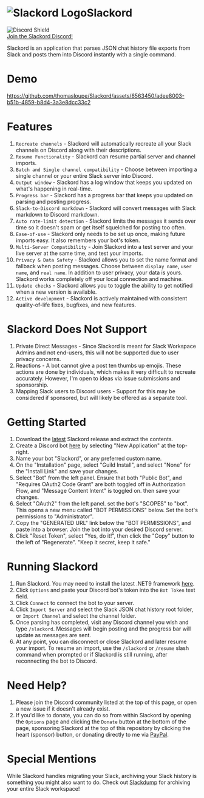 # ![Slackord Logo](https://i.imgur.com/PyVjqzL.png)Slackord
![Discord Shield](https://discordapp.com/api/guilds/1095636526873972766/widget.png?style=shield)    
[Join the Slackord Discord!](https://discord.gg/yccMweYPN8)

Slackord is an application that parses JSON chat history file exports from Slack and posts them into Discord instantly with a single command.

# Demo
https://github.com/thomasloupe/Slackord/assets/6563450/adee8003-b51b-4859-b8d4-3a3e8dcc33c2

# Features
1. `Recreate channels` - Slackord will automatically recreate all your Slack channels on Discord along with their descriptions.
1. `Resume Functionality` - Slackord can resume partial server and channel imports.
1. `Batch and Single channel compatibility` - Choose between importing a single channel or your entire Slack server into Discord.
1. `Output window` - Slackord has a log window that keeps you updated on what's happening in real-time.
1. `Progress bar` - Slackord has a progress bar that keeps you updated on parsing and posting progress.
1. `Slack-to-Discord markdown` - Slackord will convert messages with Slack markdown to Discord markdown.
1. `Auto rate-limit detection` - Slackord limits the messages it sends over time so it doesn't spam or get itself squelched for posting too often.
1. `Ease-of-use` - Slackord only needs to be set up once, making future imports easy. It also remembers your bot's token.
1. `Multi-Server Compatibility` - Join Slackord into a test server and your live server at the same time, and test your imports.
1. `Privacy & Data Safety` - Slackord allows you to set the name format and fallback when posting messages. Choose between `display name`, `user name`, and `real name`. In addition to user privacy, your data is yours. Slackord works completely off your local connection and machine.
1. `Update checks` - Slackord allows you to toggle the ability to get notified when a new version is available.
1. `Active development` - Slackord is actively maintained with consistent quality-of-life fixes, bugfixes, and new features.

# Slackord Does Not Support
1. Private Direct Messages - Since Slackord is meant for Slack Workspace Admins and not end-users, this will not be supported due to user privacy concerns.
1. Reactions - A bot cannot give a post ten thumbs up emojis. These actions are done by individuals, which makes it very difficult to recreate accurately. However, I'm open to ideas via issue submissions and sponsorship.
1. Mapping Slack users to Discord users - Support for this may be considered if sponsored, but will likely be offered as a separate tool.

# Getting Started
1. Download the [latest](https://github.com/thomasloupe/Slackord/releases) Slackord release and extract the contents.
2. Create a Discord bot [here](https://discord.com/developers/applications) by selecting "New Application" at the top-right.
3. Name your bot "Slackord", or any preferred custom name.
4. On the "Installation" page, select "Guild Install", and select "None" for the "Install Link" and save your changes.
5. Select "Bot" from the left panel. Ensure that both "Public Bot", and "Requires OAuth2 Code Grant" are both toggled off in Authorization Flow, and "Message Content Intent" is toggled on. then save your changes.
6. Select "OAuth2" from the left panel. set the bot's "SCOPES" to "bot". This opens a new menu called "BOT PERMISSIONS" below. Set the bot's permissions to "Administrator".
7. Copy the "GENERATED URL" link below the "BOT PERMISSIONS", and paste into a browser. Join the bot into your desired Discord server.
9. Click "Reset Token", select "Yes, do it!", then click the "Copy" button to the left of "Regenerate". "Keep it secret, keep it safe."

# Running Slackord
1. Run Slackord. You may need to install the latest .NET9 framework [here](https://builds.dotnet.microsoft.com/dotnet/Runtime/9.0.5/dotnet-runtime-9.0.5-win-x64.exe).
1. Click `Options` and paste your Discord bot's token into the `Bot Token` text field.
1. Click `Connect` to connect the bot to your server.
1. Click `Import Server` and select the Slack JSON chat history root folder, or `Import Channel` and select the channel folder.
1. Once parsing has completed, visit any Discord channel you wish and type `/slackord`. Messages will begin posting and the progress bar will update as messages are sent.
1. At any point, you can disconnect or close Slackord and later resume your import. To resume an import, use the `/slackord` or `/resume` slash command when prompted or if Slackord is still running, after reconnecting the bot to Discord.

# Need Help?
1. Please join the Discord community listed at the top of this page, or open a new issue if it doesn't already exist.
1. If you'd like to donate, you can do so from within Slackord by opening the `Options` page and clicking the `Donate` button at the bottom of the page, sponsoring Slackord at the top of this repository by clicking the heart (sponsor) button, or donating directly to me via [PayPal](https://paypal.me/thomasloupe).

# Special Mentions
While Slackord handles migrating your Slack, archiving your Slack history is something you might also want to do. Check out [Slackdump](https://github.com/rusq/slackdump) for archiving your entire Slack workspace!
